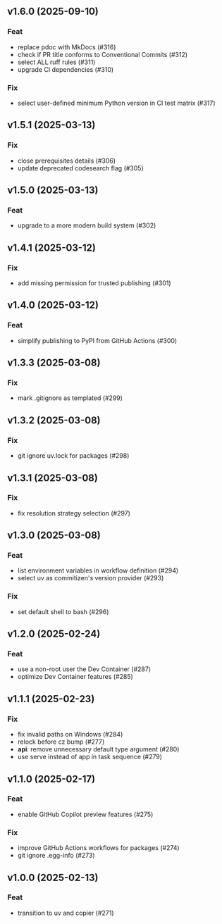 ## v1.6.0 (2025-09-10)

### Feat

- replace pdoc with MkDocs (#316)
- check if PR title conforms to Conventional Commits (#312)
- select ALL ruff rules (#311)
- upgrade CI dependencies (#310)

### Fix

- select user-defined minimum Python version in CI test matrix (#317)

## v1.5.1 (2025-03-13)

### Fix

- close prerequisites details (#306)
- update deprecated codesearch flag (#305)

## v1.5.0 (2025-03-13)

### Feat

- upgrade to a more modern build system (#302)

## v1.4.1 (2025-03-12)

### Fix

- add missing permission for trusted publishing (#301)

## v1.4.0 (2025-03-12)

### Feat

- simplify publishing to PyPI from GitHub Actions (#300)

## v1.3.3 (2025-03-08)

### Fix

- mark .gitignore as templated (#299)

## v1.3.2 (2025-03-08)

### Fix

- git ignore uv.lock for packages (#298)

## v1.3.1 (2025-03-08)

### Fix

- fix resolution strategy selection (#297)

## v1.3.0 (2025-03-08)

### Feat

- list environment variables in workflow definition (#294)
- select uv as commitizen's version provider (#293)

### Fix

- set default shell to bash (#296)

## v1.2.0 (2025-02-24)

### Feat

- use a non-root user the Dev Container (#287)
- optimize Dev Container features (#285)

## v1.1.1 (2025-02-23)

### Fix

- fix invalid paths on Windows (#284)
- relock before cz bump (#277)
- **api**: remove unnecessary default type argument (#280)
- use serve instead of app in task sequence (#279)

## v1.1.0 (2025-02-17)

### Feat

- enable GitHub Copilot preview features (#275)

### Fix

- improve GitHub Actions workflows for packages (#274)
- git ignore .egg-info (#273)

## v1.0.0 (2025-02-13)

### Feat

- transition to uv and copier (#271)
